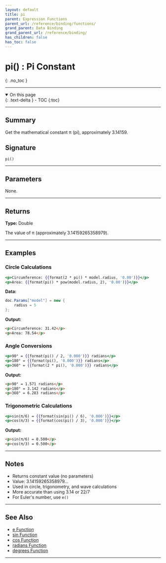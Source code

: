 ```yaml
---
layout: default
title: pi
parent: Expression Functions
parent_url: /reference/binding/functions/
grand_parent: Data Binding
grand_parent_url: /reference/binding/
has_children: false
has_toc: false
---
```


# pi() : Pi Constant
{: .no_toc }

---

<details open class='top-toc' markdown="block">
  <summary>
    On this page
  </summary>
  {: .text-delta }
- TOC
{:toc}
</details>

---

## Summary

Get the mathematical constant π (pi), approximately 3.14159.

## Signature

```
pi()
```

---

## Parameters

None.

---

## Returns

**Type:** Double

The value of π (approximately 3.14159265358979).

---

## Examples

### Circle Calculations

```handlebars
<p>Circumference: {{format(2 * pi() * model.radius, '0.00')}}</p>
<p>Area: {{format(pi() * pow(model.radius, 2), '0.00')}}</p>
```

**Data:**
```csharp
doc.Params["model"] = new {
    radius = 5
};
```

**Output:**
```html
<p>Circumference: 31.42</p>
<p>Area: 78.54</p>
```

### Angle Conversions

```handlebars
<p>90° = {{format(pi() / 2, '0.000')}} radians</p>
<p>180° = {{format(pi(), '0.000')}} radians</p>
<p>360° = {{format(2 * pi(), '0.000')}} radians</p>
```

**Output:**
```html
<p>90° = 1.571 radians</p>
<p>180° = 3.142 radians</p>
<p>360° = 6.283 radians</p>
```

### Trigonometric Calculations

```handlebars
<p>sin(π/6) = {{format(sin(pi() / 6), '0.000')}}</p>
<p>cos(π/3) = {{format(cos(pi() / 3), '0.000')}}</p>
```

**Output:**
```html
<p>sin(π/6) = 0.500</p>
<p>cos(π/3) = 0.500</p>
```

---

## Notes

- Returns constant value (no parameters)
- Value: 3.14159265358979...
- Used in circle, trigonometry, and wave calculations
- More accurate than using 3.14 or 22/7
- For Euler's number, use `e()`

---

## See Also

- [e Function](./e.md)
- [sin Function](./sin.md)
- [cos Function](./cos.md)
- [radians Function](./radians.md)
- [degrees Function](./degrees.md)

---
